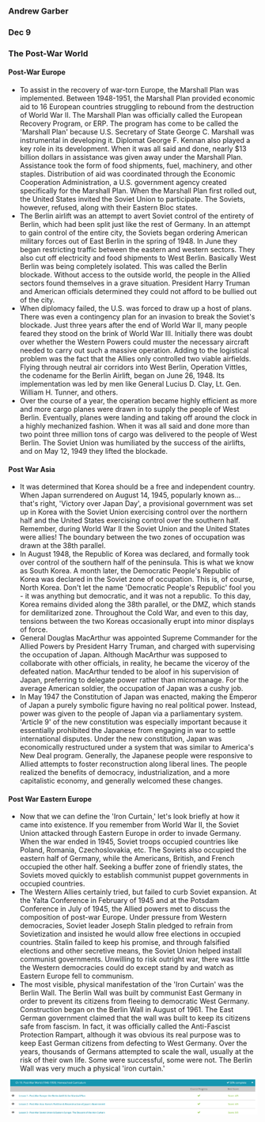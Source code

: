 ### Andrew Garber
### Dec 9 
### The Post-War World

#### Post-War Europe
 -  To assist in the recovery of war-torn Europe, the Marshall Plan was implemented. Between 1948-1951, the Marshall Plan provided economic aid to 16 European countries struggling to rebound from the destruction of World War II. The Marshall Plan was officially called the European Recovery Program, or ERP. The program has come to be called the 'Marshall Plan' because U.S. Secretary of State George C. Marshall was instrumental in developing it. Diplomat George F. Kennan also played a key role in its development. When it was all said and done, nearly $13 billion dollars in assistance was given away under the Marshall Plan. Assistance took the form of food shipments, fuel, machinery, and other staples. Distribution of aid was coordinated through the Economic Cooperation Administration, a U.S. government agency created specifically for the Marshall Plan. When the Marshall Plan first rolled out, the United States invited the Soviet Union to participate. The Soviets, however, refused, along with their Eastern Bloc states.
 - The Berlin airlift was an attempt to avert Soviet control of the entirety of Berlin, which had been split just like the rest of Germany. In an attempt to gain control of the entire city, the Soviets began ordering American military forces out of East Berlin in the spring of 1948. In June they began restricting traffic between the eastern and western sectors. They also cut off electricity and food shipments to West Berlin. Basically West Berlin was being completely isolated. This was called the Berlin blockade. Without access to the outside world, the people in the Allied sectors found themselves in a grave situation. President Harry Truman and American officials determined they could not afford to be bullied out of the city.
 - When diplomacy failed, the U.S. was forced to draw up a host of plans. There was even a contingency plan for an invasion to break the Soviet's blockade. Just three years after the end of World War II, many people feared they stood on the brink of World War III. Initially there was doubt over whether the Western Powers could muster the necessary aircraft needed to carry out such a massive operation. Adding to the logistical problem was the fact that the Allies only controlled two viable airfields. Flying through neutral air corridors into West Berlin, Operation Vittles, the codename for the Berlin Airlift, began on June 26, 1948. Its implementation was led by men like General Lucius D. Clay, Lt. Gen. William H. Tunner, and others.
 - Over the course of a year, the operation became highly efficient as more and more cargo planes were drawn in to supply the people of West Berlin. Eventually, planes were landing and taking off around the clock in a highly mechanized fashion. When it was all said and done more than two point three million tons of cargo was delivered to the people of West Berlin. The Soviet Union was humiliated by the success of the airlifts, and on May 12, 1949 they lifted the blockade.

#### Post War Asia
 - It was determined that Korea should be a free and independent country. When Japan surrendered on August 14, 1945, popularly known as... that's right, 'Victory over Japan Day', a provisional government was set up in Korea with the Soviet Union exercising control over the northern half and the United States exercising control over the southern half. Remember, during World War II the Soviet Union and the United States were allies! The boundary between the two zones of occupation was drawn at the 38th parallel.
 - In August 1948, the Republic of Korea was declared, and formally took over control of the southern half of the peninsula. This is what we know as South Korea. A month later, the Democratic People's Republic of Korea was declared in the Soviet zone of occupation. This is, of course, North Korea. Don't let the name 'Democratic People's Republic' fool you - it was anything but democratic, and it was not a republic. To this day, Korea remains divided along the 38th parallel, or the DMZ, which stands for demilitarized zone. Throughout the Cold War, and even to this day, tensions between the two Koreas occasionally erupt into minor displays of force.
 - General Douglas MacArthur was appointed Supreme Commander for the Allied Powers by President Harry Truman, and charged with supervising the occupation of Japan. Although MacArthur was supposed to collaborate with other officials, in reality, he became the viceroy of the defeated nation. MacArthur tended to be aloof in his supervision of Japan, preferring to delegate power rather than micromanage. For the average American soldier, the occupation of Japan was a cushy job.
 - In May 1947 the Constitution of Japan was enacted, making the Emperor of Japan a purely symbolic figure having no real political power. Instead, power was given to the people of Japan via a parliamentary system. 'Article 9' of the new constitution was especially important because it essentially prohibited the Japanese from engaging in war to settle international disputes. Under the new constitution, Japan was economically restructured under a system that was similar to America's New Deal program. Generally, the Japanese people were responsive to Allied attempts to foster reconstruction along liberal lines. The people realized the benefits of democracy, industrialization, and a more capitalistic economy, and generally welcomed these changes.

#### Post War Eastern Europe
 - Now that we can define the 'Iron Curtain,' let's look briefly at how it came into existence. If you remember from World War II, the Soviet Union attacked through Eastern Europe in order to invade Germany. When the war ended in 1945, Soviet troops occupied countries like Poland, Romania, Czechoslovakia, etc. The Soviets also occupied the eastern half of Germany, while the Americans, British, and French occupied the other half. Seeking a buffer zone of friendly states, the Soviets moved quickly to establish communist puppet governments in occupied countries.
 - The Western Allies certainly tried, but failed to curb Soviet expansion. At the Yalta Conference in February of 1945 and at the Potsdam Conference in July of 1945, the Allied powers met to discuss the composition of post-war Europe. Under pressure from Western democracies, Soviet leader Joseph Stalin pledged to refrain from Sovietization and insisted he would allow free elections in occupied countries. Stalin failed to keep his promise, and through falsified elections and other secretive means, the Soviet Union helped install communist governments. Unwilling to risk outright war, there was little the Western democracies could do except stand by and watch as Eastern Europe fell to communism.
 - The most visible, physical manifestation of the 'Iron Curtain' was the Berlin Wall. The Berlin Wall was built by communist East Germany in order to prevent its citizens from fleeing to democratic West Germany. Construction began on the Berlin Wall in August of 1961. The East German government claimed that the wall was built to keep its citizens safe from fascism. In fact, it was officially called the Anti-Fascist Protection Rampart, although it was obvious its real purpose was to keep East German citizens from defecting to West Germany. Over the years, thousands of Germans attempted to scale the wall, usually at the risk of their own life. Some were successful, some were not. The Berlin Wall was very much a physical 'iron curtain.'


![Alt text](Media/the_post_war_world1.png)
